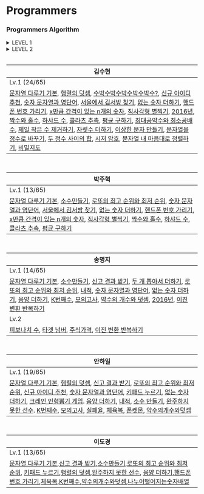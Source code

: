Programmers
========

### Programmers Algorithm

<details>
<summary>LEVEL 1</summary>
<div markdown="1">

| Level | Title | Solution | Problem |
|---| ----- | -------- | ---------- |
|Lv.1|[문자열 다루기 기본](https://programmers.co.kr/learn/courses/30/lessons/12918) | [C_jh](./Level1/문자열다루기기본_jh.c), [C++_hi](./Level1/문자열다루기기본_hi.cpp),[C++_sh](./Level1/문자열다루기기본_sh.cpp), [C#_mj](./Level1/문자열다루기기본_mj.cs), [java_dk](/Level1/문자열다루기기본_DK.java)|연습문제|
|Lv.1|[행렬의 덧셈](https://programmers.co.kr/learn/courses/30/lessons/12950) | [C++_hi](./Level1/행렬의덧셈_hi.cpp),[C++_sh](./Level1/행렬의덧셈_sh.cpp),[java_dk](./Level1/행렬의덧셈_dk.java)|연습문제|
|Lv.1|[소수만들기](https://programmers.co.kr/learn/courses/30/lessons/12977) | [C_jh](./Level1/소수만들기_jh.c), [C++_hi](./Level1/소수만들기_hi.cpp), [C#_mj](./Level1/소수만들기_mj.cs),[java_dk](./Level1/소수만들기_dk.java)|Summer/Winter Codeing(~2018)|
|Lv.1|[신고 결과 받기](https://programmers.co.kr/learn/courses/30/lessons/92334) | [C++_hi](./Level1/신고결과받기_hi.cpp), [C#_mj](./Level1/신고결과받기_mj.cs),[java_dk](./Level1/신고결과받기_dk.java)|2022 KAKAO BLIND RECRUITMENT|
|Lv.1|[로또의 최고 순위와 최저 순위](https://programmers.co.kr/learn/courses/30/lessons/77484) | [C_jh](./Level1/로또의최고순위와최저순위_jh.c), [C++_hi](./Level1/로또의최고순위와최저순위_hi.cpp), [C#_mj](./Level1/로또의최고순위와최저순위_mj.cs),[java_dk](./Level1/로또의최고순위와최저순위_dk.java)|2021 Dev-Matching|
|Lv.1|[수박수박수박수박수박수?](https://programmers.co.kr/learn/courses/30/lessons/12922) | [C++_sh](./Level1/수박수박수박수_sh.cpp)|연습문제|
|Lv.1|[신규 아이디 추천](https://programmers.co.kr/learn/courses/30/lessons/72410) | [C++_hi](./Level1/신규아이디추천_hi.cpp), [C++_sh](./Level1/신규아이디추천_sh.cpp)|2021 KAKAO BLIND RECRUITMENT|
|Lv.1|[숫자 문자열과 영단어](https://programmers.co.kr/learn/courses/30/lessons/81301) | [C_jh](./Level1/숫자문자열과영단어_jh.c), [C++_hi](./Level1/숫자문자열과영단어_hi.cpp), [C++_sh](./Level1/숫자문자열과영단어_sh.cpp), [C#_mj](./Level1/숫자문자열과영단어_mj.cs)|2021 카카오 채용연계형 인턴십|
|Lv.1|[키패드 누르기](https://programmers.co.kr/learn/courses/30/lessons/67256) | [C++_hi](./Level1/키패드누르기_hi.cpp),[java_dk](./Level1/키패드누르기_dk.java)|2020 카카오 인턴십|
|Lv.1|[서울에서 김서방 찾기](https://programmers.co.kr/learn/courses/30/lessons/12919) | [C++_sh](./Level1/서울에서김서방찾기_sh.cpp), [Py_jh](./Level1/서울에서김서방찾기_jh.py)|연습문제|
|Lv.1|[없는 숫자 더하기](https://programmers.co.kr/learn/courses/30/lessons/86051) | [C++_hi](./Level1/없는숫자더하기_hi.cpp), [C++_sh](./Level1/없는숫자더하기_sh.cpp), [Py_jh](./Level1/없는숫자더하기_jh.py), [C#_mj](./Level1/없는숫자더하기_mj.cs)|월간 코드 챌린지 시즌3|
|Lv.1|[핸드폰 번호 가리기](https://programmers.co.kr/learn/courses/30/lessons/12948) | [C++_sh](./Level1/핸드폰번호가리기_sh.cpp), [Py_jh](./Level1/핸드폰번호가리기_jh.py),[java_dk](./Level1/핸드폰번호가리기_dk.java)|연습문제|
|Lv.1|[x만큼 간격이 있는 n개의 숫자](https://programmers.co.kr/learn/courses/30/lessons/12954) | [C++_sh](./Level1/x만큼간격이있는n개의숫자_sh.cpp), [Py_jh](./Level1/x만큼간격이있는n개의숫자_jh.py)|연습문제|
|Lv.1|[직사각형 별찍기](https://programmers.co.kr/learn/courses/30/lessons/12969) | [C++_sh](./Level1/직사각형별찍기_sh.cpp), [Py_jh](./Level1/직사각형별찍기_jh.py)|연습문제|
|Lv.1|[2016년](https://programmers.co.kr/learn/courses/30/lessons/12901) | [C++_sh](./Level1/2016년_sh.cpp), [C#_mj](./Level1/2016년_mj.cpp)|연습문제|
|Lv.1|[짝수와 홀수](https://programmers.co.kr/learn/courses/30/lessons/12937) | [C_jh](./Level1/짝수와홀수_jh.c), [C++_sh](./Level1/짝수와홀수_sh.cpp)|연습문제|
|Lv.1|[하샤드 수](https://programmers.co.kr/learn/courses/30/lessons/12947) | [C_jh](./Level1/하샤드수_jh.c), [C++_sh](./Level1/하샤드수_sh.cpp)|연습문제|
|Lv.1|[콜라츠 추측](https://school.programmers.co.kr/learn/courses/30/lessons/12943) | [C_jh](./Level1/콜라츠추측_jh.c), [C++_sh](./Level1/콜라츠추측_sh.cpp)|연습문제|
|Lv.1|[평균 구하기](https://school.programmers.co.kr/learn/courses/30/lessons/12944) | [C_jh](./Level1/평균구하기_jh.c), [C++_sh](./Level1/평균구하기_sh.cpp)|연습문제|
|Lv.1|[최대공약수와 최소공배수](https://school.programmers.co.kr/learn/courses/30/lessons/12940) | [C++_sh](./Level1/최대공약수와최소공배수_sh.cpp)|연습문제|
|Lv.1|[크레인 인형뽑기 게임](https://school.programmers.co.kr/learn/courses/30/lessons/64061) | [C++_hi](./Level1/크레인인형뽑기게임_hi.cpp)|2019 카카오 개발자 겨울 인턴십|
|Lv.1|[제일 작은 수 제거하기](https://school.programmers.co.kr/learn/courses/30/lessons/12935) | [C++_sh](./Level1/제일작은수제거하기_sh.cpp)|연습문제|
|Lv.1|[음양 더하기](https://school.programmers.co.kr/learn/courses/30/lessons/76501) | [C++_hi](./Level1/음양더하기_hi.cpp), [C#_mj](./Level1/음양더하기_mj.cs),[java_dk](./Level1/음양더하기_dk.java)|월간 코드 챌린지 시즌2|
|Lv.1|[내적](https://school.programmers.co.kr/learn/courses/30/lessons/70128) | [C++_hi](./Level1/내적_hi.cpp), [C#_mj](./Level1/내적_mj.cs)|월간 코드 챌린지 시즌1|
|Lv.1|[완주하지 못한 선수](https://school.programmers.co.kr/learn/courses/30/lessons/42576) | [C++_hi](./Level1/완주하지못한선수_hi.cpp),[java_dk](./Level1/완주하지못한선수_dk.java)|해시|
|Lv.1|[자릿수 더하기](https://school.programmers.co.kr/learn/courses/30/lessons/68644) | [C++_sh](./Level1/자릿수더하기_sh.cpp)|연습문제|
|Lv.1|[두 개 뽑아서 더하기](https://school.programmers.co.kr/learn/courses/30/lessons/12931) | [C#_mj](./Level1/두개뽑아서더하기_mj.cs)|연습문제|
|Lv.1|[이상한 문자 만들기](https://school.programmers.co.kr/learn/courses/30/lessons/12930) | [C++_sh](./Level1/이상한문자만들기_sh.cpp)|연습문제|
|Lv.1|[문자열을 정수로 바꾸기](https://school.programmers.co.kr/learn/courses/30/lessons/12925) | [C++_sh](./Level1/문자열을정수로바꾸기_sh.cpp)|연습문제|
|Lv.1|[두 정수 사이의 합](https://school.programmers.co.kr/learn/courses/30/lessons/12912) | [C++_sh](./Level1/두정수사이의합_sh.cpp)|연습문제|
|Lv.1|[시저 암호](https://school.programmers.co.kr/learn/courses/30/lessons/12926) | [C++_sh](./Level1/시저암호_sh.cpp)|연습문제|
|Lv.1|[K번째수](https://school.programmers.co.kr/learn/courses/30/lessons/42748) | [C++_hi](./Level1/K번째수_hi.cpp), [java_dk](./Level1/K번째수_dk.java),[C#_mj](./Level1/K번째수_mj.cs)|연습문제|
|Lv.1|[모의고사](https://school.programmers.co.kr/learn/courses/30/lessons/42840) | [C++_hi](./Level1/모의고사_hi.cpp), [C#_mj](./Level1/모의고사_mj.cs)|완전탐색|
|Lv.1|[실패율](https://school.programmers.co.kr/learn/courses/30/lessons/42889) | [C++_hi](./Level1/실패율_hi.cpp)|2019 KAKAO BLIND RECRUITMENT|
|Lv.1|[체육복](https://school.programmers.co.kr/learn/courses/30/lessons/42862) | [C++_hi](./Level1/체육복_hi.cpp),[java_dk](./Level1/체육복_dk.java)|탐욕법(Greedy)|
|Lv.1|[약수의 개수와 덧셈](https://school.programmers.co.kr/learn/courses/30/lessons/77884) | [C++_hi](./Level1/약수의개수와덧셈_hi.cpp), [C#_mj](./Level1/약수의개수와덧셈_mj.cpp),[java_dk](./Level1/약수의개수와덧셈_dk.java)|월간 코드 챌린지 시즌2|
|Lv.1|[폰켓몬](https://school.programmers.co.kr/learn/courses/30/lessons/1845) | [C++_hi](./Level1/폰켓몬_hi.cpp)|해시|
|Lv.1|[문자열 내 마음대로 정렬하기](https://school.programmers.co.kr/learn/courses/30/lessons/12915) | [C++_sh](./Level1/문자열내마음대로정렬하기_sh.cpp)|연습문제|
|Lv.1|[비밀지도](https://school.programmers.co.kr/learn/courses/30/lessons/17681) | [C++_sh](./Level1/비밀지도_sh.cpp)|2018 KAKAO BLIND RECRUITMENT|
|Lv.1|[나누어 떨어지는 숫자 배열](https://school.programmers.co.kr/learn/courses/30/lessons/12910) | [java_dk](./Level1/나누어떨어지는숫자배열_dk.java)|연습문제|
|Lv.1|[나머지가 1이 되는 수 찾기](https://school.programmers.co.kr/learn/courses/30/lessons/87389) | [C#_mj](./Level1/나머지가1이되는수찾기_mj.cs)|월간 코드 챌린지 시즌3|

</div>
</details>


<details>
<summary>LEVEL 2</summary>
<div markdown="1">

| Level | Title | Solution | Problem |
|---| ----- | -------- | ---------- |
|Lv.2|[피보나치 수](https://programmers.co.kr/learn/courses/30/lessons/12945) | [C#_mj](./Level2/피보나치수_mj.cs)|연습문제|
|Lv.2|[타겟 넘버](https://programmers.co.kr/learn/courses/30/lessons/43165) | [C#_mj](./Level2/타겟넘버_mj.cs)|깊이/너비 우선 탐색(DFS/BFS)|
|Lv.2|[주식가격](https://programmers.co.kr/learn/courses/30/lessons/42584) | [C#_mj](./Level2/주식가격_mj.cs)|스택/큐|
|Lv.2|[이진 변환 반복하기](https://school.programmers.co.kr/learn/courses/30/lessons/70129) | [C#_mj](./Level2/이진변환반복하기_mj.cs)|월간 코드 챌린지 시즌1|

</div>
</details>

<br>


| 김수현 |
|--- |
|Lv.1 (24/65)|
|[문자열 다루기 기본](./Level1/문자열다루기기본_sh.cpp), [행렬의 덧셈](./Level1/행렬의덧셈_sh.cpp), [수박수박수박수박수박수?](./Level1/수박수박수박수박수박수?_sh.cpp), [신규 아이디 추천](./Level1/신규아이디추천_sh.cpp), [숫자 문자열과 영단어](./Level1/숫자문자열과영단어_sh.cpp), [서울에서 김서방 찾기](./Level1/서울에서김서방찾기_sh.cpp), [없는 숫자 더하기](./Level1/없는숫자더하기_sh.cpp), [핸드폰 번호 가리기](./Level1/핸드폰번호가리기_sh.cpp), [x만큼 간격이 있는 n개의 숫자](./Level1/x만큼간격이있는n개의숫자_sh.cpp), [직사각형 별찍기](./Level1/직사각형별찍기_sh.cpp), [2016년](./Level1/2016년_sh.cpp), [짝수와 홀수](./Level1/짝수와홀수_sh.cpp), [하샤드 수](./Level1/하샤드수_sh.cpp), [콜라츠 추측](./Level1/콜라츠추측_sh.cpp), [평균 구하기](./Level1/평균구하기_sh.cpp), [최대공약수와 최소공배수](./Level1/최대공약수와최소공배수_sh.cpp), [제일 작은 수 제거하기](./Level1/제일작은수제거하기_sh.cpp), [자릿수 더하기](./Level1/자릿수더하기_sh.cpp), [이상한 문자 만들기](./Level1/이상한문자만들기_sh.cpp), [문자열을 정수로 바꾸기](./Level1/문자열을정수로바꾸기_sh.cpp), [두 정수 사이의 합](./Level1/두정수사이의합_sh.cpp), [시저 암호](./Level1/시저암호_sh.cpp), [문자열 내 마음대로 정렬하기](./Level1/문자열내마음대로정렬하기_sh.cpp), [비밀지도](./Level1/비밀지도_sh.cpp)|

<br>

| 박주혁 |
|--- |
|Lv.1 (13/65)|
|[문자열 다루기 기본](./Level1/문자열다루기기본_jh.cpp), [소수만들기](./Level1/소수만들기_jh.c), [로또의 최고 순위와 최저 순위](./Level1/로또의최고순위와최저순위_jh.c), [숫자 문자열과 영단어](./Level1/숫자문자열과영단어_jh.c), [서울에서 김서방 찾기](./Level1/서울에서김서방찾기_jh.py), [없는 숫자 더하기](./Level1/없는숫자더하기_jh.py), [핸드폰 번호 가리기](./Level1/핸드폰번호가리기_jh.py), [x만큼 간격이 있는 n개의 숫자](./Level1/x만큼간격이있는n개의숫자_jh.py), [직사각형 별찍기](./Level1/직사각형별찍기_jh.py), [짝수와 홀수](./Level1/짝수와홀수_jh.c), [하샤드 수](./Level1/하샤드수_jh.c), [콜라츠 추측](./Level1/콜라츠추측_jh.c), [평균 구하기](./Level1/평균구하기_jh.c)|

<br>

| 송명지 |
|--- |
|Lv.1 (14/65)|
|[문자열 다루기 기본](./Level1/문자열다루기기본_mj.cs), [소수만들기](./Level1/소수만들기_mj.cs), [신고 결과 받기](./Level1/신고결과받기_mj.cs), [두 개 뽑아서 더하기](./Level1/두개뽑아서더하기_mj.cs), [로또의 최고 순위와 최저 순위](./Level1/로또의최고순위와최저순위_mj.cs), [내적](./Level1/내적_mj.cs), [숫자 문자열과 영단어](./Level1/숫자문자열과영단어_mj.cs), [없는 숫자 더하기](./Level1/없는숫자더하기_mj.cs), [음양 더하기](./Level1/음양더하기_mj.cs), [K번째수](./Level1/K번째수_mj.cs), [모의고사](./Level1/모의고사_mj.cs), [약수의 개수와 덧셈](./Level1/약수의개수와덧셈_mj.cs), [2016년](./Level1/2016년_mj.cs), [이진 변환 반복하기](./Level1/이진변환반복하기_mj.cs)|
|Lv.2|
|[피보나치 수](./Level2/피보나치수_mj.cs), [타겟 넘버](./Level2/타겟넘버_mj.cs), [주식가격](./Level2/주식가격_mj.cs), [이진 변환 반복하기](./Level2/이진변환반복하기_mj.cs)|

<br>

| 안하일 |
|--- |
|Lv.1 (19/65)|
|[문자열 다루기 기본](./Level1/문자열다루기기본_hi.cpp), [행렬의 덧셈](./Level1/행렬의덧셈_hi.cpp), [신고 결과 받기](./Level1/신고결과받기_hi.cpp), [로또의 최고 순위와 최저 순위](./Level1/로또의최고순위와최저순위_hi.cpp), [신규 아이디 추천](./Level1/신규아이디추천_hi.cpp), [숫자 문자열과 영단어](./Level1/숫자문자열과영단어_hi.cpp), [키패드 누르기](./Level1/키패드누르기_hi.cpp), [없는 숫자 더하기](./Level1/없는숫자더하기_hi.cpp), [크레인 인형뽑기 게임](./Level1/크레인인형뽑기게임_hi.cpp). [음양 더하기](./Level1/음양더하기_hi.cpp), [내적](./Level1/내적_hi.cpp), [소수 만들기](./Level1/소수만들기_hi.cpp), [완주하지 못한 선수](./Level1/완주하지못한선수_hi.cpp). [K번째수](./Level1/K번째수_hi.cpp), [모의고사](./Level1/모의고사_hi.cpp), [실패율](./Level1/실패율_hi.cpp), [체육복](./Level1/체육복_hi.cpp), [폰켓몬](./Level1/폰켓몬_hi.cpp), [약수의개수와덧셈](./Level1/약수의개수와덧셈_hi.cpp)|

<br>

| 이도경 |
|--- |
|Lv.1 (13/65)|
|[문자열 다루기 기본](./Level1/문자열다루기기본_DK.java),[신고 결과 받기](./Level1/신고결과받기_dk.java),[소수만들기](./Level1/소수만들기_dk.java),[로또의 최고 순위와 최저 순위](./Level1/로또의최고순위와최저순위_dk.java), [키패드 누르기](./Level1/키패드누르기_dk.java),[행렬의 덧셈](./Level1/행렬의덧셈_dk.java),[완주하지 못한 선수](./Level1/완주하지못한선수_dk.java), [음양 더하기](./Level1/음양더하기_dk.java),[핸드폰 번호 가리기](./Level1/핸드폰번호가리기_dk.java),[체육복](./Level1/체육복_dk.java),[K번째수](./Level1/K번째수_java.dk),[약수의개수와덧셈](./Level1/약수의개수와덧셈_dk.java),[나누어떨어지는숫자배열](./Level1/나누어떨어지는숫자배열_dk.java)|
